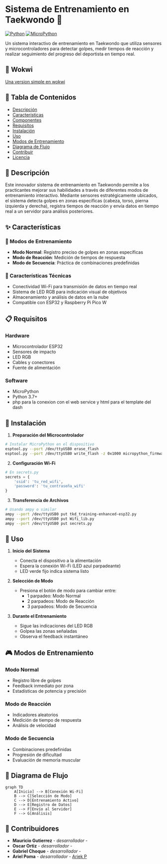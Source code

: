 # Sistema de Entrenamiento en Taekwondo 🥋

[![Python](https://img.shields.io/badge/python-3.7+-blue.svg)](https://www.python.org/downloads/)
[![MicroPython](https://img.shields.io/badge/MicroPython-Compatible-green.svg)](https://micropython.org/)

Un sistema interactivo de entrenamiento en Taekwondo que utiliza sensores y microcontroladores para detectar golpes, medir tiempos de reacción y realizar seguimiento del progreso del deportista en tiempo real.
## 📝 Wokwi
[Una version simple en wokwi](https://wokwi.com/projects/413580154033774593)


## 📝 Tabla de Contenidos

- [Descripción](#descripción)
- [Características](#características)
- [Componentes](#componentes)
- [Requisitos](#requisitos)
- [Instalación](#instalación)
- [Uso](#uso)
- [Modos de Entrenamiento](#modos-de-entrenamiento)
- [Diagrama de Flujo](#diagrama-de-flujo)
- [Contribuir](#contribuir)
- [Licencia](#licencia)

## 📖 Descripción

Este innovador sistema de entrenamiento en Taekwondo permite a los practicantes mejorar sus habilidades a través de diferentes modos de entrenamiento interactivo. Mediante sensores estratégicamente ubicados, el sistema detecta golpes en zonas específicas (cabeza, torso, pierna izquierda y derecha), registra tiempos de reacción y envía datos en tiempo real a un servidor para análisis posteriores.

## ✨ Características

### 🎯 Modos de Entrenamiento
- **Modo Normal**: Registro preciso de golpes en zonas específicas
- **Modo de Reacción**: Medición de tiempos de respuesta
- **Modo de Secuencia**: Práctica de combinaciones predefinidas

### 🔧 Características Técnicas
- Conectividad Wi-Fi para transmisión de datos en tiempo real
- Sistema de LED RGB para indicación visual de objetivos
- Almacenamiento y análisis de datos en la nube
- Compatible con ESP32 y Raspberry Pi Pico W

## 📋 Requisitos

### Hardware
- Microcontrolador ESP32
- Sensores de impacto
- LED RGB
- Cables y conectores
- Fuente de alimentación

### Software
- MicroPython
- Python 3.7+
- php para la conexion con el web service y html para el template del dash

## 🚀 Instalación

1. **Preparación del Microcontrolador**
```bash
# Instalar MicroPython en el dispositivo
esptool.py --port /dev/ttyUSB0 erase_flash
esptool.py --port /dev/ttyUSB0 write_flash -z 0x1000 micropython_firmware.bin
```

2. **Configuración Wi-Fi**
```python
# En secrets.py
secrets = {
    'ssid': 'tu_red_wifi',
    'password': 'tu_contraseña_wifi'
}
```

3. **Transferencia de Archivos**
```bash
# Usando ampy o similar
ampy --port /dev/ttyUSB0 put tkd_training-enhanced-esp32.py
ampy --port /dev/ttyUSB0 put Wifi_lib.py
ampy --port /dev/ttyUSB0 put secrets.py
```

## 📱 Uso

1. **Inicio del Sistema**
   - Conecta el dispositivo a la alimentación
   - Espera la conexión Wi-Fi (LED azul parpadeante)
   - LED verde fijo indica sistema listo

2. **Selección de Modo**
   - Presiona el botón de modo para cambiar entre:
     - 1 parpadeo: Modo Normal
     - 2 parpadeos: Modo de Reacción
     - 3 parpadeos: Modo de Secuencia

3. **Durante el Entrenamiento**
   - Sigue las indicaciones del LED RGB
   - Golpea las zonas señaladas
   - Observa el feedback instantáneo

## 🎮 Modos de Entrenamiento

### Modo Normal
- Registro libre de golpes
- Feedback inmediato por zona
- Estadísticas de potencia y precisión

### Modo de Reacción
- Indicadores aleatorios
- Medición de tiempo de respuesta
- Análisis de velocidad

### Modo de Secuencia
- Combinaciones predefinidas
- Progresión de dificultad
- Evaluación de memoria muscular

## 🔄 Diagrama de Flujo

```mermaid
graph TD
    A[Inicio] --> B[Conexión Wi-Fi]
    B --> C[Selección de Modo]
    C --> D[Entrenamiento Activo]
    D --> E[Registro de Datos]
    E --> F[Envío al Servidor]
    F --> G[Análisis]
```

## 🤝 Contribuidores
- **Mauricio Gutierrez** - _desarrollador_ -
- **Oscar Ortiz** - _desarrollador_ -
- **Gabriel Choque** - _desarrollador_ -
- **Ariel Poma** - _desarrollador_ - [Ariek P](https://github.com/AriekP)
